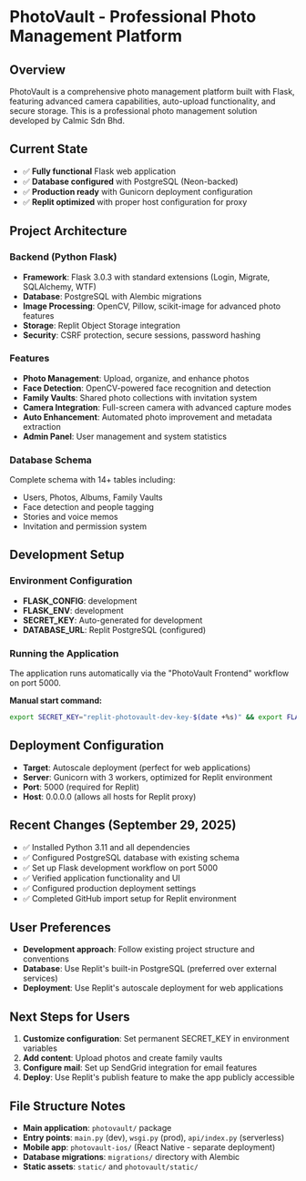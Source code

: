 # PhotoVault - Professional Photo Management Platform

## Overview
PhotoVault is a comprehensive photo management platform built with Flask, featuring advanced camera capabilities, auto-upload functionality, and secure storage. This is a professional photo management solution developed by Calmic Sdn Bhd.

## Current State
- ✅ **Fully functional** Flask web application
- ✅ **Database configured** with PostgreSQL (Neon-backed)
- ✅ **Production ready** with Gunicorn deployment configuration
- ✅ **Replit optimized** with proper host configuration for proxy

## Project Architecture

### Backend (Python Flask)
- **Framework**: Flask 3.0.3 with standard extensions (Login, Migrate, SQLAlchemy, WTF)
- **Database**: PostgreSQL with Alembic migrations
- **Image Processing**: OpenCV, Pillow, scikit-image for advanced photo features
- **Storage**: Replit Object Storage integration
- **Security**: CSRF protection, secure sessions, password hashing

### Features
- **Photo Management**: Upload, organize, and enhance photos
- **Face Detection**: OpenCV-powered face recognition and detection
- **Family Vaults**: Shared photo collections with invitation system
- **Camera Integration**: Full-screen camera with advanced capture modes
- **Auto Enhancement**: Automated photo improvement and metadata extraction
- **Admin Panel**: User management and system statistics

### Database Schema
Complete schema with 14+ tables including:
- Users, Photos, Albums, Family Vaults
- Face detection and people tagging
- Stories and voice memos
- Invitation and permission system

## Development Setup

### Environment Configuration
- **FLASK_CONFIG**: development
- **FLASK_ENV**: development  
- **SECRET_KEY**: Auto-generated for development
- **DATABASE_URL**: Replit PostgreSQL (configured)

### Running the Application
The application runs automatically via the "PhotoVault Frontend" workflow on port 5000.

**Manual start command:**
```bash
export SECRET_KEY="replit-photovault-dev-key-$(date +%s)" && export FLASK_CONFIG=development && export FLASK_ENV=development && export FLASK_DEBUG=false && python main.py
```

## Deployment Configuration
- **Target**: Autoscale deployment (perfect for web applications)
- **Server**: Gunicorn with 3 workers, optimized for Replit environment
- **Port**: 5000 (required for Replit)
- **Host**: 0.0.0.0 (allows all hosts for Replit proxy)

## Recent Changes (September 29, 2025)
- ✅ Installed Python 3.11 and all dependencies
- ✅ Configured PostgreSQL database with existing schema
- ✅ Set up Flask development workflow on port 5000
- ✅ Verified application functionality and UI
- ✅ Configured production deployment settings
- ✅ Completed GitHub import setup for Replit environment

## User Preferences
- **Development approach**: Follow existing project structure and conventions
- **Database**: Use Replit's built-in PostgreSQL (preferred over external services)
- **Deployment**: Use Replit's autoscale deployment for web applications

## Next Steps for Users
1. **Customize configuration**: Set permanent SECRET_KEY in environment variables
2. **Add content**: Upload photos and create family vaults
3. **Configure mail**: Set up SendGrid integration for email features
4. **Deploy**: Use Replit's publish feature to make the app publicly accessible

## File Structure Notes
- **Main application**: `photovault/` package
- **Entry points**: `main.py` (dev), `wsgi.py` (prod), `api/index.py` (serverless)
- **Mobile app**: `photovault-ios/` (React Native - separate deployment)
- **Database migrations**: `migrations/` directory with Alembic
- **Static assets**: `static/` and `photovault/static/`